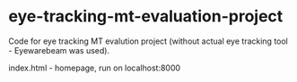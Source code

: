 # eye-tracking-mt-evaluation-project
Code for eye tracking MT evalution project (without actual eye tracking tool - Eyewarebeam was used). 

index.html - homepage, run on localhost:8000

